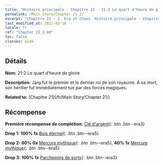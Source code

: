 ```yaml
---
title: "Histoire principale - Chapitre 21 - 21-2 Le quart d'heure de gloire"
permalink: /Main Story/Chapter 21_2/
excerpt: "Chapitre 21 - 2. Era of Chaos  Histoire principale - Chapitre 21_2. 21-2 Le quart d'heure de gloire"
last_modified_at: 2021-03-30
locale: fr
ref: "Chapter 21_2.md"
toc: false
classes: wide
---
```


## Détails

 **Nom:** 21-2 Le quart d'heure de gloire

 **Description:** Jarg fut le premier et le dernier roi de son royaume. À sa mort, son héritier fut immédiatement tué par des forces magiques.

 **Related to:** [Chapitre 21](/fr/Main Story/Chapter 21/)

## Récompense

 **Première récompense de complétion:** [Clé d'argent](/fr/Items/con_693/){: .btn .btn--era3}

 **Drop 1:** **100% 1x** [Bois éternel](/fr/Items/mat_69/){: .btn .btn--era5}

 **Drop 2:** **60% 0x** [Mercure mythique](/fr/Items/mat_63/){: .btn .btn--era5}, **40% 1x** [Mercure mythique](/fr/Items/mat_63/){: .btn .btn--era5}

 **Drop 3:** **100% 1x** [Parchemins de sorts](/fr/Items/con_694/){: .btn .btn--era3}

